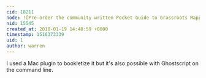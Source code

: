 ```yaml
---
cid: 18211
node: ![Pre-order the community written Pocket Guide to Grassroots Mapping](../notes/warren/01-18-2018/pre-order-the-community-written-pocket-guide-to-grassroots-mapping)
nid: 15545
created_at: 2018-01-19 14:48:59 +0000
timestamp: 1516373339
uid: 1
author: warren
---
```


I used a Mac plugin to bookletize it but it's also possible with Ghostscript on the command line. 